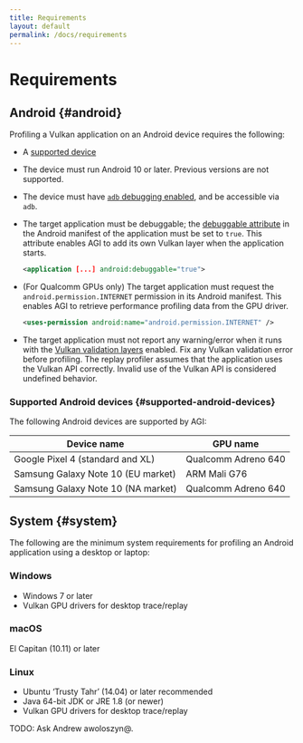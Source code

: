 ```yaml
---
title: Requirements
layout: default
permalink: /docs/requirements
---
```


# Requirements

## Android {#android}

Profiling a Vulkan application on an Android device requires the following:

-   A [supported device](#supported-android-devices)

-   The device must run Android 10 or later. Previous versions are not
    supported.

-   The device must have
    [`adb` debugging enabled](https://developer.android.com/studio/command-line/adb#Enabling),
    and be accessible via `adb`.

-   The target application must be debuggable; the
    [debuggable attribute](https://developer.android.com/guide/topics/manifest/application-element#debug)
    in the Android manifest of the application must be set to `true`. This
    attribute enables AGI to add its own Vulkan layer when the application
    starts.

    ```xml
    <application [...] android:debuggable="true">
    ```

-   (For Qualcomm GPUs only) The target application must request the
    `android.permission.INTERNET` permission in its Android manifest. This
    enables AGI to retrieve performance profiling data from the GPU driver.

    ```xml
    <uses-permission android:name="android.permission.INTERNET" />
    ```

-   The target application must not report any warning/error when it runs with
    the
    [Vulkan validation layers](https://developer.android.com/ndk/guides/graphics/validation-layer)
    enabled. Fix any Vulkan validation error before profiling. The replay
    profiler assumes that the application uses the Vulkan API correctly. Invalid
    use of the Vulkan API is considered undefined behavior.

### Supported Android devices {#supported-android-devices}

The following Android devices are supported by AGI:

Device name                        | GPU name
---------------------------------- | -------------------
Google Pixel 4 (standard and XL)   | Qualcomm Adreno 640
Samsung Galaxy Note 10 (EU market) | ARM Mali G76
Samsung Galaxy Note 10 (NA market) | Qualcomm Adreno 640

## System {#system}

The following are the minimum system requirements for profiling an Android
application using a desktop or laptop:

### Windows

*   Windows 7 or later
*   Vulkan GPU drivers for desktop trace/replay

### macOS

El Capitan (10.11) or later

### Linux

*   Ubuntu ‘Trusty Tahr’ (14.04) or later recommended
*   Java 64-bit JDK or JRE 1.8 (or newer)
*   Vulkan GPU drivers for desktop trace/replay

TODO: Ask Andrew awoloszyn@.